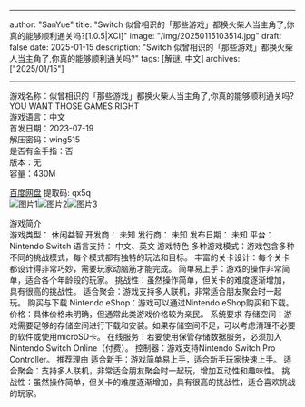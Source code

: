 
---
author: "SanYue"
title: "Switch 似曾相识的「那些游戏」都换火柴人当主角了,你真的能够顺利通关吗?[1.0.5|XCI]"
image: "/img/20250115103514.jpg"
draft: false
date: 2025-01-15
description: "Switch 似曾相识的「那些游戏」都换火柴人当主角了,你真的能够顺利通关吗?"
tags: [解谜, 中文]
archives: ["2025/01/15"]

---

游戏名称：似曾相识的「那些游戏」都换火柴人当主角了,你真的能够顺利通关吗?   
YOU WANT THOSE GAMES RIGHT    
游戏语言：中文  
首发日期：2023-07-19  
解压密码：wing515  
是否有金手指：否  
版本：无   
容量：430M

[百度网盘](https://pan.baidu.com/s/1QvPvueZRv1-Un58QvLezWQ) 提取码: qx5q  
![图片1](/img/d4e5b9.jpg)![图片2](/img/3fbb2a.jpg)![图片3](/img/841117.jpg)  

游戏简介  
游戏类型： 休闲益智
开发商： 未知
发行商： 未知
发布日期： 未知
平台： Nintendo Switch
语言支持： 中文、英文
游戏特色
多种游戏模式：游戏包含多种不同的挑战模式，每个模式都有独特的玩法和目标。
丰富的关卡设计：每个关卡都设计得非常巧妙，需要玩家动脑筋才能完成。
简单易上手：游戏的操作非常简单，适合各个年龄段的玩家。
挑战性：虽然操作简单，但关卡的难度逐渐增加，具有很高的挑战性。
适合聚会：游戏支持多人联机，非常适合朋友聚会时一起玩。
购买与下载
Nintendo eShop：游戏可以通过Nintendo eShop购买和下载。
价格：具体价格未明确，但通常此类游戏价格较为亲民。
系统要求
存储空间：游戏需要足够的存储空间进行下载和安装。如果存储空间不足，可以考虑清理不必要的软件或使用microSD卡。
在线服务：若要使用保管存储数据服务，必须加入Nintendo Switch Online（付费）。
控制器：游戏支持Nintendo Switch Pro Controller。
推荐理由
适合新手：游戏简单易上手，适合新手玩家快速上手。
适合聚会：支持多人联机，非常适合朋友聚会时一起玩，增加互动性和趣味性。
挑战性：虽然操作简单，但关卡的难度逐渐增加，具有很高的挑战性，适合喜欢挑战的玩家。
